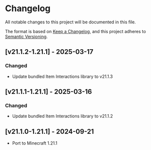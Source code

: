 # Changelog
All notable changes to this project will be documented in this file.

The format is based on [Keep a Changelog](https://keepachangelog.com/en/1.0.0/),
and this project adheres to [Semantic Versioning](https://semver.org/spec/v2.0.0.html).

## [v21.1.2-1.21.1] - 2025-03-17
### Changed
- Update bundled Item Interactions library to v21.1.3

## [v21.1.1-1.21.1] - 2025-03-16
### Changed
- Update bundled Item Interactions library to v21.1.2

## [v21.1.0-1.21.1] - 2024-09-21
- Port to Minecraft 1.21.1
